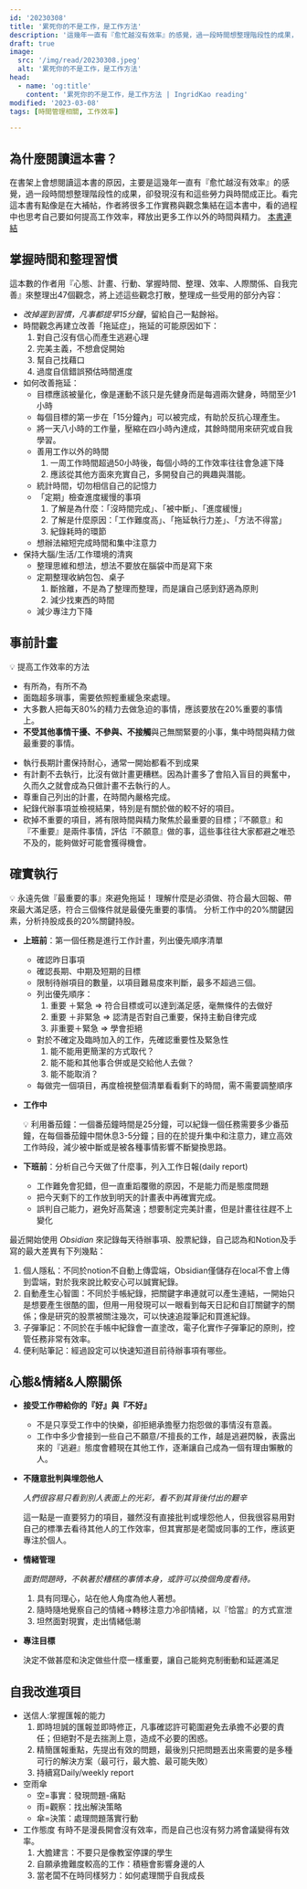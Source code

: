 ```yaml
---
id: '20230308'
title: '累死你的不是工作，是工作方法'
description: '這幾年一直有『愈忙越沒有效率』的感覺，過一段時間想整理階段性的成果，卻發現沒有和這些勞力與時間成正比；透過閱讀這本書思考自己要如何提高工作效率，釋放出更多工作以外的時間與精力。'
draft: true
image:
  src: '/img/read/20230308.jpeg'
  alt: '累死你的不是工作，是工作方法'
head:
  - name: 'og:title'
    content: '累死你的不是工作，是工作方法 | IngridKao reading'
modified: '2023-03-08'
tags: [時間管理相關, 工作效率]

---
```




## 為什麼閱讀這本書？

在書架上會想閱讀這本書的原因，主要是這幾年一直有『愈忙越沒有效率』的感覺，過一段時間想整理階段性的成果，卻發現沒有和這些勞力與時間成正比。看完這本書有點像是在大補帖，作者將很多工作實務與觀念集結在這本書中，看的過程中也思考自己要如何提高工作效率，釋放出更多工作以外的時間與精力。
[本書連結](https://www.taaze.tw/apredir.html?ap135980352_a_11100950362?a=t)



## 掌握時間和整理習慣
這本數的作者用『心態、計畫、行動、掌握時間、整理、效率、人際關係、自我完善』來整理出47個觀念，將上述這些觀念打散，整理成一些受用的部分內容：

- *改掉遲到習慣，凡事都提早15分鐘*，留給自己一點餘裕。
- 時間觀念再建立改善「拖延症」，拖延的可能原因如下：
    1. 對自己沒有信心而產生逃避心理
    2. 完美主義，不想倉促開始
    3. 幫自己找藉口
    4. 過度自信錯誤預估時間進度
- 如何改善拖延：
    - 目標應該被量化，像是運動不該只是先健身而是每週兩次健身，時間至少1小時
    - 每個目標的第一步在「15分鐘內」可以被完成，有助於反抗心理產生。
    - 將一天八小時的工作量，壓縮在四小時內達成，其餘時間用來研究或自我學習。
    - 善用工作以外的時間
        1. 一周工作時間超過50小時後，每個小時的工作效率往往會急遽下降
        2. 應該從其他方面來充實自己，多開發自己的興趣與潛能。
    - 統計時間，切勿相信自己的記憶力
    - 「定期」檢查進度緩慢的事項
        1. 了解是為什麼：「沒時間完成」、「被中斷」、「進度緩慢」
        2. 了解是什麼原因：「工作難度高」、「拖延執行力差」、「方法不得當」
        3. 紀錄耗時的環節
    - 想辦法縮短完成時間和集中注意力
- 保持大腦/生活/工作環境的清爽
    - 整理思維和想法，想法不要放在腦袋中而是寫下來
    - 定期整理收納包包、桌子
        1. 斷捨離，不是為了整理而整理，而是讓自己感到舒適為原則
        2. 減少找東西的時間
    - 減少專注力下降

## 事前計畫

<div class="callout">
💡 提高工作效率的方法

- 有所為，有所不為
- 面臨超多瑣事，需要依照輕重緩急來處理。
- 大多數人把每天80%的精力去做急迫的事情，應該要放在20%重要的事情上。
- **不受其他事情干擾、不參與、不接觸**與己無關緊要的小事，集中時間與精力做最重要的事情。
</div>

- 執行長期計畫保持耐心，通常一開始都看不到成果
- 有計劃不去執行，比沒有做計畫更糟糕。因為計畫多了會陷入盲目的興奮中，久而久之就會成為只做計畫不去執行的人。
- 尊重自己列出的計畫，在時間內嚴格完成。
- 紀錄代辦事項並檢視結果，特別是有關於做的較不好的項目。
- 砍掉不重要的項目，將有限時間與精力聚焦於最重要的目標；『不願意』和『不重要』是兩件事情，評估『不願意』做的事，這些事往往大家都避之唯恐不及的，能夠做好可能會獲得機會。


## 確實執行

<div class="callout">
💡 永遠先做『最重要的事』來避免拖延！
  理解什麼是必須做、符合最大回報、帶來最大滿足感，符合三個條件就是最優先重要的事情。
  分析工作中的20%關鍵因素，分析持股成長的20%關鍵持股。
</div>

- **上班前**：第一個任務是進行工作計畫，列出優先順序清單
    - 確認昨日事項
    - 確認長期、中期及短期的目標
    - 限制待辦項目的數量，以項目難易度來判斷，最多不超過三個。
    - 列出優先順序：
        1. 重要 ＋緊急    ⇒ 符合目標或可以達到滿足感，毫無條件的去做好
        2. 重要 ＋非緊急  ⇒ 認清是否對自己重要，保持主動自律完成
        3. 非重要＋緊急   ⇒ 學會拒絕
    - 對於不確定及臨時加入的工作，先確認重要性及緊急性
        1. 能不能用更簡潔的方式取代？
        2. 能不能和其他事合併或是交給他人去做？
        3. 能不能取消？
    - 每做完一個項目，再度檢視整個清單看看剩下的時間，需不需要調整順序

- **工作中**
    
  <div class="callout">
    💡 利用番茄鐘：一個番茄鐘時間是25分鐘，可以紀錄一個任務需要多少番茄鐘，在每個番茄鐘中間休息3-5分鐘；目的在於提升集中和注意力，建立高效工作時段，減少被中斷或是被各種事情影響不斷變換思路。
  </div>
    
- **下班前**：分析自己今天做了什麼事，列入工作日報(daily report)
    - 工作難免會犯錯，但一直重蹈覆徹的原因，不是能力而是態度問題
    - 把今天剩下的工作放到明天的計畫表中再確實完成。
    - 誤判自己能力，避免好高騖遠；想要制定完美計畫，但是計畫往往趕不上變化
    

 
最近開始使用 *Obsidian* 來記錄每天待辦事項、股票紀錄，自己認為和Notion及手寫的最大差異有下列幾點：

1. 個人隱私：不同於notion不自動上傳雲端，Obsidian僅儲存在local不會上傳到雲端，對於我來說比較安心可以誠實紀錄。
2. 自動產生心智圖：不同於手帳紀錄，把關鍵字串連就可以產生連結，一開始只是想要產生很酷的圖，但用一用發現可以一眼看到每天日記和自訂關鍵字的關係；像是研究的股票被關注幾次，可以快速追蹤筆記和買進紀錄。
3. 子彈筆記：不同於在手帳中紀錄會一直塗改，電子化實作子彈筆記的原則，控管任務非常有效率。
4. 便利貼筆記：經過設定可以快速知道目前待辦事項有哪些。



## 心態&情緒&人際關係

- **接受工作帶給你的『好』與『不好』**
    - 不是只享受工作中的快樂，卻拒絕承擔壓力抱怨做的事情沒有意義。
    - 工作中多少會接到一些自己不願意/不擅長的工作，越是逃避閃躲，表露出來的『逃避』態度會體現在其他工作，逐漸讓自己成為一個有理由懶散的人。
    


- **不隨意批判與埋怨他人**

    *人們很容易只看到別人表面上的光彩，看不到其背後付出的艱辛*

    這一點是一直要努力的項目，雖然沒有直接批判或埋怨他人，但我很容易用對自己的標準去看待其他人的工作效率，但其實那是老闆或同事的工作，應該更專注於個人。
    


- **情緒管理**

    *面對問題時，不執著於糟糕的事情本身，或許可以換個角度看待。*
    1. 具有同理心，站在他人角度為他人著想。
    2. 隨時隨地覺察自己的情緒→轉移注意力冷卻情緒，以『恰當』的方式宣泄
    3. 坦然面對現實，走出情緒低潮

    

- **專注目標**

    決定不做甚麼和決定做些什麼一樣重要，讓自己能夠克制衝動和延遲滿足
        


## 自我改進項目

- 送信人:掌握匯報的能力
    1. 即時坦誠的匯報並即時修正，凡事確認許可範圍避免去承擔不必要的責任；但絕對不是去揣測上意，造成不必要的困惑。
    2. 精簡匯報重點，先提出有效的問題，最後別只把問題丟出來需要的是多種可行的解決方案（最可行，最大膽、最可能失敗）
    3. 持續寫Daily/weekly report
- 空雨傘
    - 空=事實：發現問題-痛點
    - 雨=觀察：找出解決策略
    - 傘=決策：處理問題落實行動
- 工作態度
  有時不是漫長開會沒有效率，而是自己也沒有努力將會議變得有效率。
  1. 大膽建言：不要只是像教室停課的學生
  2. 自願承擔難度較高的工作：積極會影響身邊的人
  3. 當老闆不在時同樣努力：如何處理關乎自我成長